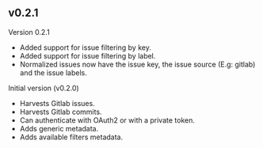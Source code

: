 ## v0.2.1

Version 0.2.1

- Added support for issue filtering by key.
- Added support for issue filtering by label.
- Normalized issues now have the issue key, the issue source (E.g: gitlab) and the issue labels.

Initial version (v0.2.0)

- Harvests Gitlab issues.
- Harvests Gitlab commits.
- Can authenticate with OAuth2 or with a private token.
- Adds generic metadata.
- Adds available filters metadata.
